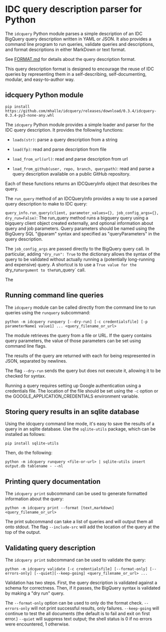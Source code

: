 
# IDC query description parser for Python

The `idcquery` Python module parses a simple description of an IDC
BigQuery query description written in YAML or JSON. It also provides a command
line program to run queries, validate queries and descriptions, and format 
descriptions in either MarkDown or text format.

See [FORMAT.md](FORMAT.md) for details about the query description format.

This query description format is designed to encourage the reuse of
IDC queries by representing them in a self-describing, self-documenting,
modular, and easy-to-author way.  


## idcquery Python module

```pip install https://github.com/mhalle/idcquery/releases/download/0.3.4/idcquery-0.3.4-py3-none-any.whl```

The `idcquery` Python module provides a simple loader and parser for the IDC query description. It provides the following functions:

* `loads(str)`: parse a query description from a string

* `load(fp)`: read and parse description from file

* `load_from_url(url)`: read and parse description from url

* `load_from_github(user, repo, branch, querypath)`: read and
    parse a query description available on a public GitHub repository.

Each of these functions returns an IDCQueryInfo object that describes the query. 

The `run_query` method of an IDCQueryInfo provides a way to use a 
parsed query description to make to IDC query:

`query_info.run_query(client, parameter_values={}, job_config_args={}, dry_run=False)`: 
The run_query method runs a bigquery query using 
a bigquery client object created externally, and optional 
information about query and job parameters. Query parameters should
be named using the BigQuery SQL  "@param" syntax and specified as 
"queryParameters" in the query description. 

The `job_config_args` are passed directly to the BigQuery query call. 
In particular, adding `"dry_run": True` to the dictionary allows 
the syntax of the query to be validated without actually running a
(potentially long-running and expensive) query. A shortcut is to use
a `True value for the `dry_run` argument to the `run_query` call.

The 


## Running command line queries

The `idcquery` module can be called directly from the command line to
run queries using the `runquery` subcommand:

```python -m idcquery runquery [--dry-run] [-c credentialsfile] [-p parameterName1 value1] ... <query_filename_or_url>```

The module retrieves the query from a file or URL. If the query contains query
parameters, the value of those parameters can be set using command line flags.

The results of the query are returned with each for being respresented in JSON, 
separated by newlines. 

The flag ``--dry-run`` sends the query but does not execute it, allowing it to be 
checked for syntax.

Running a query requires setting up Google authentication using 
a credentials file. The location of the file should be set using the `-c` 
option or the GOOGLE_APPLICATION_CREDENTIALS environment variable.

## Storing query results in an sqlite database

Using the idcquery command line mode, it's easy to save the results of a query
in an sqlite database. Use the `sqlite-utils` package, which can be installed as
follows: 

```pip install sqlite-utils```

Then, do the following:

```python -m idcquery runquery <file-or-url> | sqlite-utils insert output.db tablename - --nl```

## Printing query documentation

The `idcquery print` subcommand can be used to generate formatted information about the query:

```python -m idcquery print --format [text,markdown] <query_filename_or_url> ```

The print subcommand can take a list of queries and will output them all onto stdout. The 
flag `--include-src` will add the location of the query at the top of the output.

## Validating query description

The `idcquery print` subcommand can be used to validate the query:

```python -m idcquery validate [-c credentialsfile] [--format-only] [--errors-only] [--quiet][--keep-going] <query_filename_or_url> ...```

Validation has two steps. First, the query description is validated against a schema for correctness. Then, if it passes, the BigQuery syntax is validated by making a "dry run" query. 

The `--format-only` option can be used to only do the format check. `--errors-only` will not print successful results, only failures. `--keep-going` will continue to test the all documents (the default
is to fail and exit on first error.) `--quiet` will suppress text output; the shell status is 0 if no errors were encountered, 1 otherwise.
